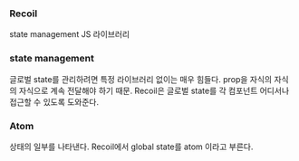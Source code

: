 ### Recoil
state management JS 라이브러리 

### state management
글로벌 state를 관리하려면 특정 라이브러리 없이는 매우 힘들다. prop을 자식의 자식의 자식으로 계속 전달해야 하기 때문. Recoil은 글로벌 state를 각 컴포넌트 어디서나 접근할 수 있도록 도와준다.

### Atom
상태의 일부를 나타낸다. Recoil에서 global state를 atom 이라고 부른다.


